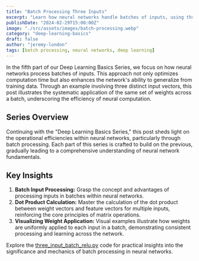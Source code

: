 ```yaml
---
title: "Batch Processing Three Inputs"
excerpt: "Learn how neural networks handle batches of inputs, using three different input vectors to demonstrate the application of weights across a batch for efficient computation."
publishDate: "2024-02-29T15:00:00Z"
image: "./src/assets/images/batch-processing.webp"
category: "deep-learning-basics"
draft: false
author: "jeremy-london"
tags: [batch processing, neural networks, deep learning]
---
```


In the fifth part of our Deep Learning Basics Series, we focus on how neural networks process batches of inputs. This approach not only optimizes computation time but also enhances the network's ability to generalize from training data. Through an example involving three distinct input vectors, this post illustrates the systematic application of the same set of weights across a batch, underscoring the efficiency of neural computation.

## Series Overview

Continuing with the "Deep Learning Basics Series," this post sheds light on the operational efficiencies within neural networks, particularly through batch processing. Each part of this series is crafted to build on the previous, gradually leading to a comprehensive understanding of neural network fundamentals.

## Key Insights

1. **Batch Input Processing:** Grasp the concept and advantages of processing inputs in batches within neural networks.
2. **Dot Product Calculation:** Master the calculation of the dot product between weight vectors and feature vectors for multiple inputs, reinforcing the core principles of matrix operations.
3. **Visualizing Weight Application:** Visual examples illustrate how weights are uniformly applied to each input in a batch, demonstrating consistent processing and learning across the network.

Explore the [three_input_batch_relu.py](./three_input_batch_relu.py) code for practical insights into the significance and mechanics of batch processing in neural networks.

